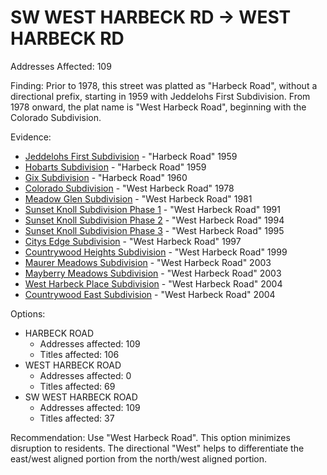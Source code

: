 # SW WEST HARBECK RD -> WEST HARBECK RD

Addresses Affected: 109

Finding: Prior to 1978, this street was platted as "Harbeck Road", without a directional prefix, starting in 1959 with Jeddelohs First Subdivision. From 1978 onward, the plat name is "West Harbeck Road", beginning with the Colorado Subdivision.

Evidence:

- [Jeddelohs First Subdivision](https://www.grantspassoregon.gov/DocumentCenter/View/31479/JEDDELOHS-FIRST-SUBDIVISION?bidId=) - "Harbeck Road" 1959
- [Hobarts Subdivision](https://www.grantspassoregon.gov/DocumentCenter/View/31919/HOBARTS-SUBDIVISION?bidId=) - "Harbeck Road" 1959
- [Gix Subdivision](https://www.grantspassoregon.gov/DocumentCenter/View/31648/GIX-SUBDIVISION?bidId=) - "Harbeck Road" 1960
- [Colorado Subdivision](https://www.grantspassoregon.gov/DocumentCenter/View/31556/COLORADO-SUBDIVISION?bidId=) - "West Harbeck Road" 1978
- [Meadow Glen Subdivision](https://www.grantspassoregon.gov/DocumentCenter/View/31497/MEADOW-GLEN-SUBDIVISION-1ST-ADDITION?bidId=) - "West Harbeck Road" 1981
- [Sunset Knoll Subdivision Phase 1](https://www.grantspassoregon.gov/DocumentCenter/View/31672/SUNSET-KNOLL-SUBDIVISION-PHASE-1?bidId=) - "West Harbeck Road" 1991
- [Sunset Knoll Subdivision Phase 2](https://www.grantspassoregon.gov/DocumentCenter/View/31660/SUNSET-KNOLL-SUBDIVISION-PHASE-2?bidId=) - "West Harbeck Road" 1994
- [Sunset Knoll Subdivision Phase 3](https://www.grantspassoregon.gov/DocumentCenter/View/31445/SUNSET-KNOLL-SUBDIVISION-PHASE-3?bidId=) - "West Harbeck Road" 1995
- [Citys Edge Subdivision](https://www.grantspassoregon.gov/DocumentCenter/View/31807/CITYS-EDGE-SUBDIVISION?bidId=) - "West Harbeck Road" 1997
- [Countrywood Heights Subdivision](https://www.grantspassoregon.gov/DocumentCenter/View/31622/COUNTRYWOOD-HEIGHTS-SUBDIVISION?bidId=) - "West Harbeck Road" 1999
- [Maurer Meadows Subdivision](https://www.grantspassoregon.gov/DocumentCenter/View/31914/MAURER-MEADOWS-SUBDIVISION?bidId=) - "West Harbeck Road" 2003
- [Mayberry Meadows Subdivision](https://www.grantspassoregon.gov/DocumentCenter/View/31740/MAYBERRY-MEADOWS-SUBDIVISION?bidId=) - "West Harbeck Road" 2003
- [West Harbeck Place Subdivision](https://www.grantspassoregon.gov/DocumentCenter/View/31753/WEST-HARBECK-PLACE-SUBDIVISION?bidId=) - "West Harbeck Road" 2004
- [Countrywood East Subdivision](https://www.grantspassoregon.gov/DocumentCenter/View/31665/COUNTRYWOOD-EAST-SUBDIVISION?bidId=) - "West Harbeck Road" 2004

Options:

- HARBECK ROAD
  - Addresses affected: 109
  - Titles affected: 106
- WEST HARBECK ROAD
  - Addresses affected: 0
  - Titles affected: 69
- SW WEST HARBECK ROAD
  - Addresses affected: 109
  - Titles affected: 37

Recommendation: Use "West Harbeck Road". This option minimizes disruption to residents. The directional "West" helps to differentiate the east/west aligned portion from the north/west aligned portion.
